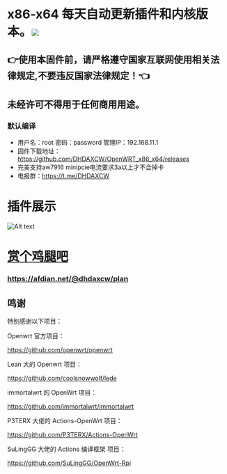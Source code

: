 # x86-x64 每天自动更新插件和内核版本。<img src="https://img.shields.io/github/downloads/DHDAXCW/OpenWRT_x86_x64/total.svg?style=for-the-badge&color=32C955"/>
## 👉使用本固件前，请严格遵守国家互联网使用相关法律规定,不要违反国家法律规定！👈
## 未经许可不得用于任何商用用途。

### 默认编译  
- 用户名：root 密码：password  管理IP：192.168.11.1
- 固件下载地址：https://github.com/DHDAXCW/OpenWRT_x86_x64/releases
- 完美支持aw7916 minipcie电流要求3a以上才不会掉卡
- 电报群：https://t.me/DHDAXCW
# 插件展示
 ![Alt text](scripts/20.png?raw=true "Title")



# [赏个鸡腿吧](https://afdian.net/@dhdaxcw/plan)
### https://afdian.net/@dhdaxcw/plan
## 鸣谢

特别感谢以下项目：

Openwrt 官方项目：

<https://github.com/openwrt/openwrt>

Lean 大的 Openwrt 项目：

<https://github.com/coolsnowwolf/lede>

immortalwrt 的 OpenWrt 项目：

<https://github.com/immortalwrt/immortalwrt>

P3TERX 大佬的 Actions-OpenWrt 项目：

<https://github.com/P3TERX/Actions-OpenWrt>

SuLingGG 大佬的 Actions 编译框架 项目：

https://github.com/SuLingGG/OpenWrt-Rpi
